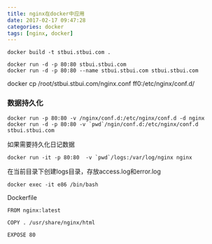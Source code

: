 ```yaml
---
title: nginx在docker中应用
date: 2017-02-17 09:47:28
categories: docker
tags: [nginx, docker]
---
```


```
docker build -t stbui.stbui.com .

docker run -d -p 80:80 stbui.stbui.com
docker run -d -p 80:80 --name stbui.stbui.com stbui.stbui.com
```

docker cp /root/stbui.stbui.com/nginx.conf ff0:/etc/nginx/conf.d/


### 数据持久化


```
docker run -p 80:80 -v /nginx/conf.d:/etc/nginx/conf.d -d nginx
docker run -d -p 80:80 -v `pwd`/ngin/conf.d:/etc/nginx/conf.d stbui.stbui.com
```

如果需要持久化日记数据
```
docker run -it -p 80:80  -v `pwd`/logs:/var/log/nginx nginx
```
在当前目录下创建logs目录，存放access.log和error.log


```
docker exec -it e86 /bin/bash

```

Dockerfile

```
FROM nginx:latest

COPY . /usr/share/nginx/html

EXPOSE 80
```
